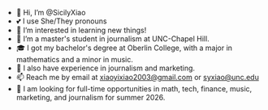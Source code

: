 - 👋 Hi, I’m @SicilyXiao
- 💕 I use She/They pronouns
- 👀 I’m interested in learning new things!
- 🌱 I’m a master's student in journalism at UNC-Chapel Hill.
- 🎓 I got my bachelor's degree at Oberlin College, with a major in mathematics and a minor in music.
- 📝 I also have experience in journalism and marketing.
- 📫 Reach me by email at xiaoyixiao2003@gmail.com or syxiao@unc.edu
- 🔎 I am looking for full-time opportunities in math, tech, finance, music, marketing, and journalism for summer 2026.
<!---
SicilyXiao/SicilyXiao is a ✨ special ✨ repository because its `README.md` (this file) appears on your GitHub profile.
You can click the Preview link to take a look at your changes.
--->
